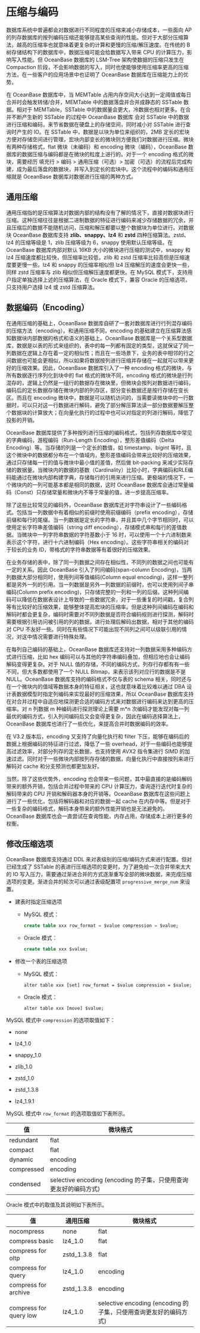 压缩与编码 
==========================

数据库系统中普遍都会对数据进行不同程度的压缩来减小存储成本，一些面向 AP 的列存数据库的按列编码压缩还能够提高某些查询的性能。但对于大部分压缩算法，越高的压缩率也就意味着更复杂的计算和更慢的压缩/解压速度。在传统的 B 树存储结构下的数据库中，数据压缩可能会给数据写入带来 CPU 的计算压力，影响写入性能。但 OceanBase 数据库的 LSM-Tree 架构使数据的压缩只发生在 Compaction 阶段，不会影响数据的写入，同时也使能够使用压缩率更高的压缩方法，在一些客户的应用场景中也证明了 OceanBase 数据库在压缩能力上的优势。

在 OceanBase 数据库中，当 MEMTable 占用内存空间大小达到一定阈值或每日合并时会触发转储/合并，MEMTable 中的数据落盘并合并成静态的 SSTable 数据。相对于 MEMTable，SSTable 中的数据量会更大，冷数据也相对更多。在合并不断产生新的 SSTable 的过程中 OceanBase 数据库 会对 SSTable 中的数据进行压缩和编码，来节省数据在硬盘上的存储空间，同时减小对 SSTable 进行查询时产生的 IO。在 SSTable 中，数据是以块为单位来组织的，2MB 定长的宏块方便对存储空间进行管理，宏块内部变长的微块则方便我们对数据进行压缩。微块有两种存储格式，flat 微块（未编码）和 encoding 微块（编码），OceanBase 数据库的数据压缩与编码都是在微块的粒度上进行的。对于一个 encoding 格式的微块，需要经历 填充行 \> 编码 \> 通用压缩（可选）\> 加密（可选）的流程后完成构建，成为最后落盘的数据块，并写入到定长的宏块中。这个流程中的编码和通用压缩就是 OceanBase 数据库对数据进行压缩的两种方式。

通用压缩 
-------------------------

通用压缩指的是压缩算法对数据内部的结构没有了解的情况下，直接对数据块进行压缩。这种压缩往往是根据二进制数据的特征进行编码来减少存储数据的冗余，并且压缩后的数据不能随机访问，压缩和解压都要以整个数据块为单位进行。对数据块 OceanBase 数据库支持 **zlib、snappy、lz4** 和 **zstd** 四种压缩算法。zstd、lz4 的压缩等级是 1，zlib 压缩等级为 6，snappy 使用默认压缩等级。在 OceanBase 数据库内部对默认 16KB 大小的微块进行压缩的测试中，snappy 和 lz4 压缩速度都比较快，但压缩率比较低，zlib 和 zstd 压缩率比较高但是压缩速度要更慢一些。lz4 和 snappy 的压缩率相似但 lz4 压缩解压的速度会更快一些，同样 zstd 压缩率与 zlib 相似但压缩解压速度都更快。在 MySQL 模式下，支持用户指定单独选择上述的压缩算法，在 Oracle 模式下，兼容 Oracle 的压缩选项，只支持用户选择 lz4 或 zstd 压缩算法。

数据编码（Encoding） 
-----------------------------------

在通用压缩的基础上，OceanBase 数据库自研了一套对数据库进行行列混存编码的压缩方法（encoding）。和通用压缩不同，encoding 的基础建立在压缩算法感知数据块内部数据的格式和语义的基础上。OceanBase 数据库是一个关系型数据库，数据是以表的形式来组织的，表中的每一列都有固定的类型，这就保证了同一列数据在逻辑上存在着一定的相似性；而且在一些场景下，业务的表中相邻的行之间数据也可能会更相似，所以如果将数据按列进行压缩并存储在一起就可以带来更好的压缩效果。因此，OceanBase 数据库引入了一种 encoding 格式的微块，与所有数据逐行序列化到块中的 flat 格式的微块不同，encoding 格式的微块是行列混存的，逻辑上仍然是一组行的数据存在微块里，但微块会按列对数据进行编码，编码后的定长数据存储在微块内部的列存区，部分变长数据还是按行存储在变长区。而且在 encoding 微块中，数据是可以随机访问的，当需要读微块中的一行数据时，可以只对这一行数据进行解码，避免了部分解压算法读一部分数据要解压整个数据块的计算放大；在向量化执行的过程中也可以对指定的列进行解码，降低了投影的开销。

OceanBase 数据库提供了多种按列进行压缩的编码格式，包括列存数据库中常见的字典编码，游程编码（Run-Length Encoding），整形差值编码（Delta Encoding）等。当存储的列是一个定长的数值，如 timestamp、bigint 等时，且这个微块中的数据都分布在一个值域内，整形差值编码会带来比较好的压缩效果，通过只存储每一行的值与微块中最小值的差值，然后做 bit-packing 来减少实际存储的数据量。当微块内的数据的基数（Cardinality）比较小时，字典编码和RLE编码能通过在微块内部构建字典，存储每行的引用来进行压缩。更极端的情况下，一个微块内的一列可能基本都是相同的数据，这时 OceanBase 数据库会通过常量编码（Const）只存储常量和微块内不等于常量的值，进一步提高压缩率。

除了这些比较常见的编码外，OceanBase 数据库还对字符串设计了一些编码格式。包括当一列数据中有着相似的前缀时使用前缀编码（prefix encoding），存储前缀和每行的尾缀。当一列数据是定长的字符串，并且其中几个字节相同时，可以使用定长字符串差值编码（string diff encoding），存储模式串和每行的差值数据。当微块中一列字符串数据的字符基数小于 16 时，可以使用一个十六进制数来表示这个字符，进行十六进制编码（Hex encoding）。这些字符串相关的编码对于较长的业务 ID，带格式的字符串数据等有着很好的压缩效果。

在业务存储的表中，除了同一列数据之间存在相似性，不同列的数据之间也可能有一定的关系。因此 OceanBase 引入了列间编码(span-column Encoding)，当两列数据大部分相同时，使用列间等值编码(Column equal encoding)，这样一整列都是另外一列的引用。当一列数据是另外一列数据的前缀时，也可以使用列间子串编码(Column prefix encoding)，只存储完整的一列和一列的后缀。这种列间编码可以降低在数据表设计上导致的一些数据冗余，对于一些重复的时间戳，复合列等有比较好的压缩效果，能够整体提高宏块的压缩率。但是这种列间编码在编码和解码时都会更复杂，编码时需要对不同列数据是否符合编码规则进行探测，解码时需要根据引用访问被引用的列的数据，进行处理后解码出数据，相对于其他的编码对 CPU 不友好一些。同时在有些情况下可能出现不同列之间可以级联引用的情况，对这中情况需要进行特殊处理。

在每列自己编码的基础上，OceanBase 数据库还支持对一列数据采用多种编码方式进行压缩，比如 hex 编码可以与其他的字符串编码叠加，但相应地也会让编码解码变得更复杂。对于 NULL 值的存储，不同的编码方式，列存行存都有有一些不同，但大多数都使用了一个 NULL Bitmap，来表示该列对应行的数据是不是 NULL。OceanBase 数据库支持的编码格式不仅与表的 schema 相关，同时还与在一个微块内的值域等数据本身的特征相关，这也就意味着比较难以通过 DBA 设计表数据模型时指定列编码来实现最好的压缩效果，所以 OceanBase 数据库支持在对合并过程中自适应地探测更合适的编码方式来对数据进行编码来达到更高的压缩率。对 n 列数据 m 种编码进行探测理论上需要 m\*n 次编码才能发现对每一列最优的编码方式，引入列间编码后又会变得更复杂，因此在编码选择算法上，OceanBase 数据库也进行了一些优化，来提高合并时数据编码的效率。

在 V3.2 版本后，encoding 又支持了向量化执行和 filter 下压，能够在编码后的数据上根据编码的特征进行过滤，降低了一些 overhead，对于一些编码也能够提高过滤效率，对部分列存的定长数据，也支持使用 AVX2 指令集进行 SIMD 的加速过滤。同时对于一些微块内部按列存存储的数据，向量化执行中直接按列来进行解码对 cache 和分支预测也都更加友好。

当然，除了这些优势外，encoding 也会带来一些问题，其中最直接的是编码解码带来的额外开销，包括合并过程中带来的 CPU 计算压力，查询逐行迭代时复杂的解码带来的 CPU 开销和解码器本身的开销等。OceanBase 数据库在这些问题上进行了一些优化，包括将解码器和对应的数据一起 cache 在内存中等。但是对于一些复杂的编码格式，解码本身带来的额外性能开销也是无法避免的。OceanBase 数据库也会一直尝试在查询性能，内存占用，存储成本上进行更多的权衡。

修改压缩选项 
---------------------------

OceanBase 数据库支持通过 DDL 来对表级别的压缩/编码方式来进行配置。但对已经生成了 SSTable 的表进行压缩选项的变更时，为了避免给一次合并带来太大的 IO 写入压力，需要通过渐进合并的方式逐渐重写全部的微块数据，来完成压缩选项的变更。渐进合并的轮次可以通过表级配置项 `progressive_merge_num` 来设置。

* 建表时指定压缩选项

  * MySQL 模式：

    ```sql
    create table xxx row_format = $value compression = $value;
    ```

    
  
  * Oracle 模式：

    ```sql
    create table xxx $value;
    ```

    
  

  




<!-- -->

* 修改一个表的压缩选项

  * MySQL 模式：

    ```unknow
    alter table xxx [set] row_format = $value compression = $value;
    ```

    
  
  * Oracle 模式：

    ```unknow
    alter table xxx [move] $value;
    ```

    
  

  




MySQL 模式中 `compression` 的选项取值如下：

* none

  

* lz4_1.0

  

* snappy_1.0

  

* zlib_1.0

  

* zstd_1.0

  

* zstd_1.3.8

  

* lz4_1.9.1

  




MySQL 模式中 `row_format` 的选项取值如下表所示。


|     值      |                               微块格式                               |
|------------|------------------------------------------------------------------|
| redundant  | flat                                                             |
| compact    | flat                                                             |
| dynamic    | encoding                                                         |
| compressed | encoding                                                         |
| condensed  | selective encoding  (encoding 的子集，只使用查询更友好的编码方式) |



Oracle 模式中的取值及其说明如下表所示。


|           值            |    通用压缩    |                               微块格式                               |
|------------------------|------------|------------------------------------------------------------------|
| nocompress             | none       | flat                                                             |
| compress basic         | lz4_1.0    | flat                                                             |
| compress for oltp      | zstd_1.3.8 | flat                                                             |
| compress for query     | lz4_1.0    | encoding                                                         |
| compress for archive   | zstd_1.3.8 | encoding                                                         |
| compress for query low | lz4_1.0    | selective encoding  (encoding 的子集，只使用查询更友好的编码方式) |


